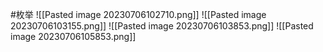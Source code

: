 #枚举
![[Pasted image 20230706102710.png]]
![[Pasted image 20230706103155.png]]
![[Pasted image 20230706103853.png]]
![[Pasted image 20230706105853.png]]
